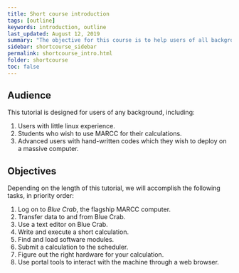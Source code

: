 ```yaml
---
title: Short course introduction
tags: [outline]
keywords: introduction, outline
last_updated: August 12, 2019
summary: "The objective for this course is to help users of all backgrounds use MARCC resources as quickly as possible."
sidebar: shortcourse_sidebar
permalink: shortcourse_intro.html
folder: shortcourse
toc: false
---
```


## Audience

This tutorial is designed for users of any background, including:

1. Users with little linux experience.
1. Students who wish to use MARCC for their calculations.
2. Advanced users with hand-written codes which they wish to deploy on a massive computer.

## Objectives

Depending on the length of this tutorial, we will accomplish the following tasks, in priority order:

1. Log on to *Blue Crab*, the flagship MARCC computer.
2. Transfer data to and from Blue Crab.
3. Use a text editor on Blue Crab.
4. Write and execute a short calculation.
5. Find and load software modules.
5. Submit a calculation to the scheduler.
6. Figure out the right hardware for your calculation.
7. Use portal tools to interact with the machine through a web browser.

